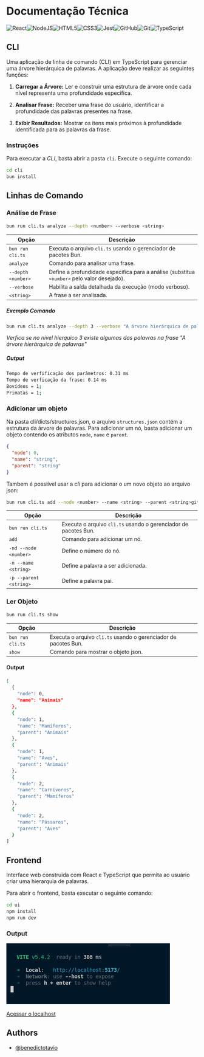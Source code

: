 # Documentação Técnica

![React](https://img.shields.io/badge/react-%2320232a.svg?style=for-the-badge&logo=react&logoColor=%2361DAFB)![NodeJS](https://img.shields.io/badge/node.js-6DA55F?style=for-the-badge&logo=node.js&logoColor=white)![HTML5](https://img.shields.io/badge/html5-%23E34F26.svg?style=for-the-badge&logo=html5&logoColor=white)![CSS3](https://img.shields.io/badge/css3-%231572B6.svg?style=for-the-badge&logo=css3&logoColor=white)![Jest](https://img.shields.io/badge/-jest-%23C21325?style=for-the-badge&logo=jest&logoColor=white)![GitHub](https://img.shields.io/badge/github-%23121011.svg?style=for-the-badge&logo=github&logoColor=white)![Git](https://img.shields.io/badge/git-%23F05033.svg?style=for-the-badge&logo=git&logoColor=white)![TypeScript](https://img.shields.io/badge/typescript-%23007ACC.svg?style=for-the-badge&logo=typescript&logoColor=white)

## CLI

Uma aplicação de linha de comando (CLI) em TypeScript para gerenciar uma árvore hierárquica de palavras. A aplicação deve realizar as seguintes funções:

1. **Carregar a Árvore:** Ler e construir uma estrutura de árvore onde cada nível representa uma profundidade específica.

2. **Analisar Frase:** Receber uma frase do usuário, identificar a profundidade das palavras presentes na frase.

3. **Exibir Resultados:** Mostrar os itens mais próximos à profundidade identificada para as palavras da frase.

### Instruções

Para executar a _CLI_, basta abrir a pasta `cli`. Execute o seguinte comando:

```bash
cd cli
bun install
```

## Linhas de Comando

### Análise de Frase

```bash
bun run cli.ts analyze --depth <number> --verbose <string>
```

| Opção              | Descrição                                                                                   |
| ------------------ | ------------------------------------------------------------------------------------------- |
| `bun run cli.ts`   | Executa o arquivo `cli.ts` usando o gerenciador de pacotes Bun.                             |
| `analyze`          | Comando para analisar uma frase.                                                            |
| `--depth <number>` | Define a profundidade específica para a análise (substitua `<number>` pelo valor desejado). |
| `--verbose`        | Habilita a saída detalhada da execução (modo verboso).                                      |
| `<string>`         | A frase a ser analisada.                                                                    |

##### Exemplo Comando

```bash
bun run cli.ts analyze --depth 3 --verbose "A árvore hierárquica de palavras é útil."
```

_Verfica se no nivel hierquico 3 existe algumas das palavras na frase "A árvore hierárquica de palavras"_

##### Output

```bash
Tempo de verfificação dos parâmetros: 0.31 ms
Tempo de verficação da frase: 0.14 ms
Bovídeos = 1;
Primatas = 1;
```

### Adicionar um objeto

Na pasta cli/dicts/structures.json, o arquivo `structures.json` contém a estrutura da árvore de palavras. Para adicionar um nó, basta adicionar um objeto contendo os atributos `node`, `name` e `parent`.

```json
{
  "node": 0,
  "name": "string",
  "parent": "string"
}
```

Tambem é possiível usar a _cli_ para adicionar o um novo objeto ao arquivo json:

```bash
bun run cli.ts add --node <number> --name <string> --parent <string>git add
```

| Opção                  | Descrição                                                       |
| ---------------------- | --------------------------------------------------------------- |
| `bun run cli.ts`       | Executa o arquivo `cli.ts` usando o gerenciador de pacotes Bun. |
| `add`                  | Comando para adicionar um nó.                                   |
| `-nd --node <number>`  | Define o número do nó.                                          |
| `-n --name <string>`   | Define a palavra a ser adicionada.                              |
| `-p --parent <string>` | Define a palavra pai.                                           |

### Ler Objeto

```bash
bun run cli.ts show
```

| Opção            | Descrição                                                       |
| ---------------- | --------------------------------------------------------------- |
| `bun run cli.ts` | Executa o arquivo `cli.ts` usando o gerenciador de pacotes Bun. |
| `show`            | Comando para mostrar o objeto json.                             |

#### Output

```bash
[
  {
    "node": 0,
    "name": "Animais"
  },
  {
    "node": 1,
    "name": "Mamíferos",
    "parent": "Animais"
  },
  {
    "node": 1,
    "name": "Aves",
    "parent": "Animais"
  },
  {
    "node": 2,
    "name": "Carnívoros",
    "parent": "Mamíferos"
  },
  {
    "node": 2,
    "name": "Pássaros",
    "parent": "Aves"
  }
]
```

## Frontend

Interface web construida com React e TypeScript que permita ao usuário criar uma hierarquia de palavras.

Para abrir o frontend, basta executar o seguinte comando:

```bash
cd ui
npm install
npm run dev
```

### Output

![Screenshot](./assets/vite_succes_server_5172.jpg)

[Acessar o localhost](http://localhost:5173/)

## Authors

- [@benedictotavio](https://github.com/benedictotavio)

